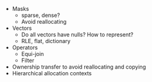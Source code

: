 * Masks
  * sparse, dense?
  * Avoid reallocating
* Vectors
  * Do all vectors have nulls? How to represent?
  * RLE, flat, dictionary
* Operators
  * Equi-join
  * Filter
* Ownership transfer to avoid reallocating and copying
* Hierarchical allocation contexts
